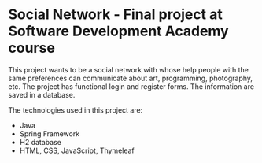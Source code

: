 # Social Network - Final project at Software Development Academy course

This project wants to be a social network with whose help people with the same preferences can communicate about art, programming, photography, etc.
The project has functional login and register forms. The information are saved in a database.

The technologies used in this project are:
- Java
- Spring Framework
- H2 database
- HTML, CSS, JavaScript, Thymeleaf

